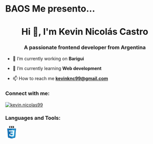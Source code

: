 # BAOS Me presento...

<h1 align="center">Hi 👋, I'm Kevin Nicolás Castro</h1>
<h3 align="center">A passionate frontend developer from Argentina</h3>

- 🔭 I’m currently working on **Barigui**

- 🌱 I’m currently learning **Web development**

- 📫 How to reach me **kevinknc99@gmail.com**

<h3 align="left">Connect with me:</h3>
<p align="left">
<a href="https://instagram.com/kevin.nicolas99" target="blank"><img align="center" src="https://raw.githubusercontent.com/rahuldkjain/github-profile-readme-generator/master/src/images/icons/Social/instagram.svg" alt="kevin.nicolas99" height="30" width="40" /></a>
</p>

<h3 align="left">Languages and Tools:</h3>
<p align="left"> <a href="https://www.w3schools.com/css/" target="_blank" rel="noreferrer"> <img src="https://raw.githubusercontent.com/devicons/devicon/master/icons/css3/css3-original-wordmark.svg" alt="css3" width="40" height="40"/> </a> </p>
